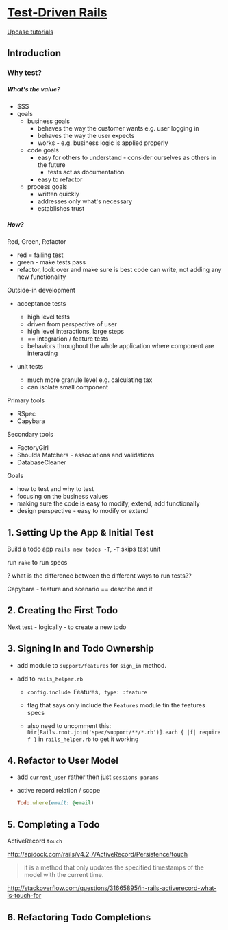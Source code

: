 # [Test-Driven Rails](https://thoughtbot.com/upcase/test-driven-rails)

[Upcase tutorials](https://thoughtbot.com/upcase/practice)

## Introduction

### Why test?

##### What's the value?
- $$$
- goals
  - business goals
    - behaves the way the customer wants e.g. user logging in
    - behaves the way the user expects
    - works - e.g. business logic is applied properly
  - code goals
    - easy for others to understand - consider ourselves as others in the future
      - tests act as documentation
    - easy to refactor
  - process goals
    - written quickly
    - addresses only what's necessary
    - establishes trust

##### How?

Red, Green, Refactor
- red = failing test
- green - make tests pass
- refactor, look over and make sure is best code can write, not adding any new functionality

Outside-in development
- acceptance tests
  - high level tests
  - driven from perspective of user
  - high level interactions, large steps
  - == integration / feature tests
  - behaviors throughout the whole application where component are interacting

- unit tests
  - much more granule level e.g. calculating tax
  - can isolate small component


Primary tools
- RSpec
- Capybara


Secondary tools
- FactoryGirl
- Shoulda Matchers - associations and validations
- DatabaseCleaner


Goals
- how to test and why to test
- focusing on the business values
- making sure the code is easy to modify, extend, add functionally
- design perspective - easy to modify or extend


## 1. Setting Up the App & Initial Test

Build a todo app
`rails new todos -T`, `-T` skips test unit

run `rake` to run specs

? what is the difference between the different ways to run tests??


Capybara - feature and scenario ==  describe and it


## 2. Creating the First Todo

Next test - logically - to create a new todo

## 3. Signing In and Todo Ownership

- add module to `support/features` for `sign_in` method.

- add to `rails_helper.rb`

  - `config.include `Features`, type: :feature`

  - flag that says only include the `Features` module tin the features specs

  - also need to uncomment this:
      `Dir[Rails.root.join('spec/support/**/*.rb')].each { |f| require f }` in `rails_helper.rb` to get it working

## 4. Refactor to User Model

- add `current_user` rather then just `sessions params`

- active record relation / scope

  ```ruby
  Todo.where(email: @email)
  ```

## 5. Completing a Todo

ActiveRecord `touch`

http://apidock.com/rails/v4.2.7/ActiveRecord/Persistence/touch

> it is a method that only updates the specified timestamps of the model with the current time.

http://stackoverflow.com/questions/31665895/in-rails-activerecord-what-is-touch-for

## 6. Refactoring Todo Completions
